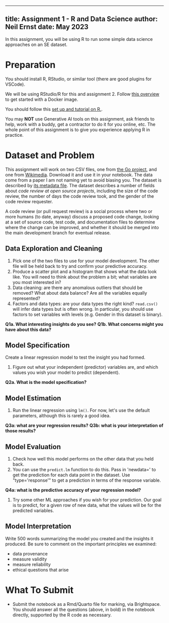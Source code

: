 
---
title: Assignment 1 - R and Data Science
author: Neil Ernst
date: May 2023
---

In this assignment, you will be using R to run some simple data science approaches on an SE dataset. 

# Preparation
You should install R, RStudio, or similar tool (there are good plugins for VSCode).  

We will be using RStudio/R for this and assignment 2. Follow [this overview](docker.md) to get started with a Docker image.

You should follow this [set up and tutorial on R.](https://avehtari.github.io/ROS-Examples/Regression_and_Other_Stories_Appendix_A.pdf).

You may **NOT** use Generative AI tools on this assignment, ask friends to help, work with a buddy, get a contractor to do it for you online, etc. The whole point of this assignment is to give you experience applying R in practice. 

# Dataset and Problem

This assignment will work on two CSV files, one from [the Go project](a1/go-dataset1.csv), and one from [Wikimedia](a1/wikimedia-dataset1.csv). Download it and use it in your notebook. The data come from a paper I am not naming yet to avoid biasing you. The dataset is described by [its metadata file](a1/metadata.md). The dataset describes a number of fields about *code review at open source projects*, including the size of the code review, the number of days the code review took, and the gender of the code review requester. 

A code review (or pull request review) is a social process where two or more humans (to date, anyway) discuss a proposed code change, looking at a set of source code, test code, and documentation files to determine where the change can be improved, and whether it should be merged into the main development branch for eventual release.
  
## Data Exploration and Cleaning
1. Pick one of the two files to use for your model development. The other file will be held back to try and confirm your predictive accuracy.
2. Produce a scatter plot and a histogram that shows what the data look like. You will need to think about the problem a bit; what variables are you most interested in? 
3. Data cleaning: are there any anomalous outliers that should be removed? What about data balance? Are all the variables equally represented?
4. Factors and data types: are your data types the right kind? `read.csv()` will infer data types but is often wrong. In particular, you should use factors to set variables with levels (e.g. Gender in this dataset is binary).

**Q1a. What interesting insights do you see?**
**Q1b. What concerns might you have about this data?**

## Model Specification
Create a linear regression model to test the insight you had formed. 
1. Figure out what your independent (predictor) variables are, and which values you wish your model to predict (dependent). 

**Q2a. What is the model specification?**

## Model Estimation
1. Run the linear regression using `lm()`. For now, let's use the default parameters, although this is rarely a good idea.

**Q3a: what are your regression results?**
**Q3b: what is your interpretation of those results?**

## Model Evaluation
1. Check how well this model performs on the other data that you held back. 
2. You can use the `predict.lm` function to do this. Pass in 'newdata=<df name>' to get the prediction for each data point in the dataset. Use "type='response'" to get a prediction in terms of the response variable.

**Q4a: what is the predictive accuracy of your regression model?**

1. Try some other ML approaches if you wish for your prediction. Our goal is to predict, for a given row of new data, what the values will be for the predicted variables.

## Model Interpretation
Write 500 words summarizing the model you created and the insights it produced. Be sure to comment on the important principles we examined:
- data provenance
- measure validity
- measure reliability
- ethical questions that arise

# What To Submit
- Submit the notebook as a Rmd/Quarto file for marking, via Brightspace. You should answer all the questions (above, in bold) in the notebook directly, supported by the R code as necessary.